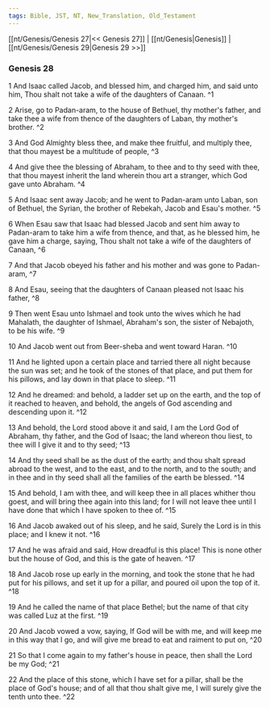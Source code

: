 ```yaml
---
tags: Bible, JST, NT, New_Translation, Old_Testament
---
```


[[nt/Genesis/Genesis 27|<< Genesis 27]] | [[nt/Genesis|Genesis]] | [[nt/Genesis/Genesis 29|Genesis 29 >>]]

### Genesis 28

1 And Isaac called Jacob, and blessed him, and charged him, and said unto him, Thou shalt not take a wife of the daughters of Canaan.  ^1

2 Arise, go to Padan-aram, to the house of Bethuel, thy mother\'s father, and take thee a wife from thence of the daughters of Laban, thy mother\'s brother.  ^2

3 And God Almighty bless thee, and make thee fruitful, and multiply thee, that thou mayest be a multitude of people,  ^3

4 And give thee the blessing of Abraham, to thee and to thy seed with thee, that thou mayest inherit the land wherein thou art a stranger, which God gave unto Abraham.  ^4

5 And Isaac sent away Jacob; and he went to Padan-aram unto Laban, son of Bethuel, the Syrian, the brother of Rebekah, Jacob and Esau\'s mother.  ^5

6 When Esau saw that Isaac had blessed Jacob and sent him away to Padan-aram to take him a wife from thence, and that, as he blessed him, he gave him a charge, saying, Thou shalt not take a wife of the daughters of Canaan,  ^6

7 And that Jacob obeyed his father and his mother and was gone to Padan-aram,  ^7

8 And Esau, seeing that the daughters of Canaan pleased not Isaac his father,  ^8

9 Then went Esau unto Ishmael and took unto the wives which he had Mahalath, the daughter of Ishmael, Abraham\'s son, the sister of Nebajoth, to be his wife.  ^9

10 And Jacob went out from Beer-sheba and went toward Haran.  ^10

11 And he lighted upon a certain place and tarried there all night because the sun was set; and he took of the stones of that place, and put them for his pillows, and lay down in that place to sleep.  ^11

12 And he dreamed: and behold, a ladder set up on the earth, and the top of it reached to heaven, and behold, the angels of God ascending and descending upon it.  ^12

13 And behold, the Lord stood above it and said, I am the Lord God of Abraham, thy father, and the God of Isaac; the land whereon thou liest, to thee will I give it and to thy seed;  ^13

14 And thy seed shall be as the dust of the earth; and thou shalt spread abroad to the west, and to the east, and to the north, and to the south; and in thee and in thy seed shall all the families of the earth be blessed.  ^14

15 And behold, I am with thee, and will keep thee in all places whither thou goest, and will bring thee again into this land; for I will not leave thee until I have done that which I have spoken to thee of.  ^15

16 And Jacob awaked out of his sleep, and he said, Surely the Lord is in this place; and I knew it not.  ^16

17 And he was afraid and said, How dreadful is this place! This is none other but the house of God, and this is the gate of heaven.  ^17

18 And Jacob rose up early in the morning, and took the stone that he had put for his pillows, and set it up for a pillar, and poured oil upon the top of it.  ^18

19 And he called the name of that place Bethel; but the name of that city was called Luz at the first.  ^19

20 And Jacob vowed a vow, saying, If God will be with me, and will keep me in this way that I go, and will give me bread to eat and raiment to put on,  ^20

21 So that I come again to my father\'s house in peace, then shall the Lord be my God;  ^21

22 And the place of this stone, which I have set for a pillar, shall be the place of God\'s house; and of all that thou shalt give me, I will surely give the tenth unto thee.  ^22

 
